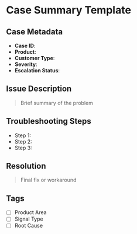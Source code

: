 # Case Summary Template

## Case Metadata
- **Case ID**: 
- **Product**: 
- **Customer Type**: 
- **Severity**: 
- **Escalation Status**: 

## Issue Description
> Brief summary of the problem

## Troubleshooting Steps
- Step 1:
- Step 2:
- Step 3:

## Resolution
> Final fix or workaround

## Tags
- [ ] Product Area
- [ ] Signal Type
- [ ] Root Cause